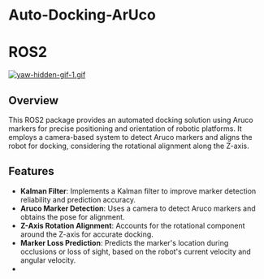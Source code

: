 # Auto-Docking-ArUco

# ROS2 
[![yaw-hidden-gif-1.gif](https://i.postimg.cc/mDBgn4R9/yaw-hidden-gif-1.gif)](https://postimg.cc/zL2NL9yD)

## Overview
This ROS2 package provides an automated docking solution using Aruco markers for precise positioning and orientation of robotic platforms. It employs a camera-based system to detect Aruco markers and aligns the robot for docking, considering the rotational alignment along the Z-axis.

## Features
- **Kalman Filter**: Implements a Kalman filter to improve marker detection reliability and prediction accuracy.
- **Aruco Marker Detection**: Uses a camera to detect Aruco markers and obtains the pose for alignment.
- **Z-Axis Rotation Alignment**: Accounts for the rotational component around the Z-axis for accurate docking.
- **Marker Loss Prediction**: Predicts the marker's location during occlusions or loss of sight, based on the robot's current velocity and angular velocity.
- 



